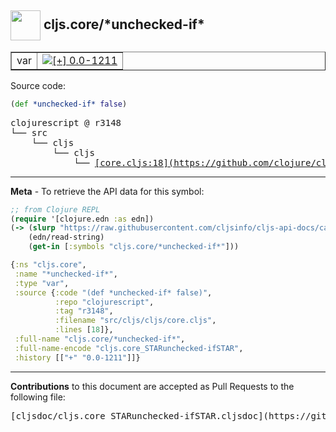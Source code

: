 ## <img width="48px" valign="middle" src="http://i.imgur.com/Hi20huC.png"> cljs.core/\*unchecked-if\*

 <table border="1">
<tr>

<td>var</td>
<td><a href="https://github.com/cljsinfo/cljs-api-docs/tree/0.0-1211"><img valign="middle" alt="[+] 0.0-1211" src="https://img.shields.io/badge/+-0.0--1211-lightgrey.svg"></a> </td>
</tr>
</table>






Source code:

```clj
(def *unchecked-if* false)
```

 <pre>
clojurescript @ r3148
└── src
    └── cljs
        └── cljs
            └── <ins>[core.cljs:18](https://github.com/clojure/clojurescript/blob/r3148/src/cljs/cljs/core.cljs#L18)</ins>
</pre>


---

__Meta__ - To retrieve the API data for this symbol:

```clj
;; from Clojure REPL
(require '[clojure.edn :as edn])
(-> (slurp "https://raw.githubusercontent.com/cljsinfo/cljs-api-docs/catalog/cljs-api.edn")
    (edn/read-string)
    (get-in [:symbols "cljs.core/*unchecked-if*"]))
```

```clj
{:ns "cljs.core",
 :name "*unchecked-if*",
 :type "var",
 :source {:code "(def *unchecked-if* false)",
          :repo "clojurescript",
          :tag "r3148",
          :filename "src/cljs/cljs/core.cljs",
          :lines [18]},
 :full-name "cljs.core/*unchecked-if*",
 :full-name-encode "cljs.core_STARunchecked-ifSTAR",
 :history [["+" "0.0-1211"]]}

```

---

__Contributions__ to this document are accepted as Pull Requests to the following file:

 <pre>
[cljsdoc/cljs.core_STARunchecked-ifSTAR.cljsdoc](https://github.com/cljsinfo/cljs-api-docs/blob/master/cljsdoc/cljs.core_STARunchecked-ifSTAR.cljsdoc)
</pre>

